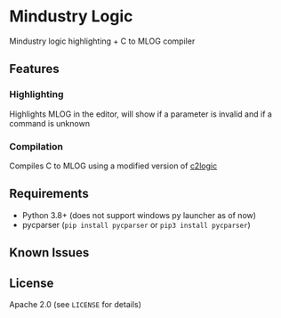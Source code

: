 # Mindustry Logic

Mindustry logic highlighting + C to MLOG compiler

## Features

### Highlighting

Highlights MLOG in the editor, will show if a parameter is invalid and if a command is unknown

### Compilation

Compiles C to MLOG using a modified version of [c2logic](https://github.com/SuperStormer/c2logic)



## Requirements

- Python 3.8+ (does not support windows py launcher as of now)
- pycparser (`pip install pycparser` or `pip3 install pycparser`)

## Known Issues

## License

Apache 2.0 (see `LICENSE` for details)
